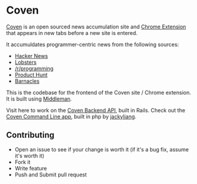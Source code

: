# Coven
[Coven](http://www.coven.link) is an open sourced news accumulation site and [Chrome Extension](https://chrome.google.com/webstore/detail/coven/fnebcmfaoeakcahilaekfmfhmkjnilmk) that appears in new tabs before a new site is entered.

It accumuldates programmer-centric news from the following sources:

- [Hacker News](http://news.ycombinator.com)
- [Lobsters](https://lobste.rs/)
- [/r/programming](http://www.reddit.com/r/programming)
- [Product Hunt](http://www.producthunt.com/)
- [Barnacles](https://barnacl.es/)

This is the codebase for the frontend of the Coven site / Chrome extension. It is built using [Middleman](http://middlemanapp.com/).

Visit here to work on the [Coven Backend API](https://www.github.com/goddamnyouryan/coven-api), built in Rails.
Check out the [Coven Command Line app](https://github.com/jackyliang/coven-cli), built in php by [jackyliang](https://github.com/jackyliang).


## Contributing
- Open an issue to see if your change is worth it (if it's a bug fix, assume it's worth it)
- Fork it
- Write feature
- Push and Submit pull request
